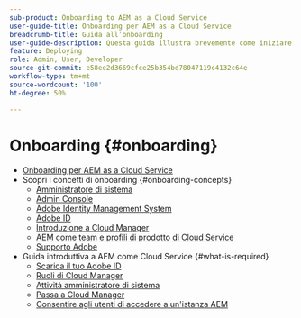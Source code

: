 ```yaml
---
sub-product: Onboarding to AEM as a Cloud Service
user-guide-title: Onboarding per AEM as a Cloud Service
breadcrumb-title: Guida all’onboarding
user-guide-description: Questa guida illustra brevemente come iniziare a usare Experience Manager as a Cloud Service, spiega come accedere e include informazioni importanti sulla protezione dei dati.
feature: Deploying
role: Admin, User, Developer
source-git-commit: e58ee2d3669cfce25b354bd78047119c4132c64e
workflow-type: tm+mt
source-wordcount: '100'
ht-degree: 50%

---
```



# Onboarding {#onboarding}

+ [Onboarding per AEM as a Cloud Service](/help/onboarding/home.md)
+ Scopri i concetti di onboarding {#onboarding-concepts}
   + [Amministratore di sistema](/help/onboarding/learn-concepts/system-administrator.md)
   + [Admin Console](/help/onboarding/learn-concepts/admin-console.md)
   + [Adobe Identity Management System](/help/onboarding/learn-concepts/ims.md)
   + [Adobe ID](/help/onboarding/learn-concepts/adobe-id.md)
   + [Introduzione a Cloud Manager](/help/onboarding/learn-concepts/cloud-manager-introduction.md)
   + [AEM come team e profili di prodotto di Cloud Service](/help/onboarding/learn-concepts/aem-cs-team-product-profiles.md)
   + [Supporto Adobe](/help/onboarding/learn-concepts/onboarding-help-resources.md)
+ Guida introduttiva a AEM come Cloud Service {#what-is-required}
   + [Scarica il tuo Adobe ID](what-is-required/get-your-adobe-id.md)
   + [Ruoli di Cloud Manager](what-is-required/user-roles-permissions.md)
   + [Attività amministratore di sistema](what-is-required/add-users-assign-cm-roles.md)
   + [Passa a Cloud Manager](what-is-required/navigate-to-cloud-manager.md)
   + [Consentire agli utenti di accedere a un&#39;istanza AEM](/help/onboarding/what-is-required/accessing-aem-instance.md)

